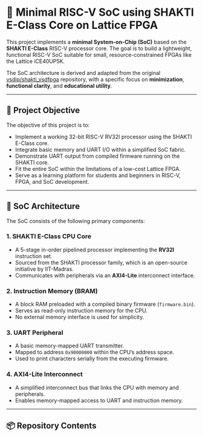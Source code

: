 # 🔧 Minimal RISC-V SoC using SHAKTI E-Class Core on Lattice FPGA

This project implements a **minimal System-on-Chip (SoC)** based on the **SHAKTI E-Class** RISC-V processor core. The goal is to build a lightweight, functional RISC-V SoC suitable for small, resource-constrained FPGAs like the Lattice iCE40UP5K.

The SoC architecture is derived and adapted from the original [vsdip/shakti_vsdfpga](https://github.com/vsdip/shakti_vsdfpga) repository, with a specific focus on **minimization**, **functional clarity**, and **educational utility**.

---

## 🧠 Project Objective

The objective of this project is to:

- Implement a working 32-bit RISC-V RV32I processor using the SHAKTI E-Class core.
- Integrate basic memory and UART I/O within a simplified SoC fabric.
- Demonstrate UART output from compiled firmware running on the SHAKTI core.
- Fit the entire SoC within the limitations of a low-cost Lattice FPGA.
- Serve as a learning platform for students and beginners in RISC-V, FPGA, and SoC development.

---

## 🧩 SoC Architecture

The SoC consists of the following primary components:

### 1. **SHAKTI E-Class CPU Core**
- A 5-stage in-order pipelined processor implementing the **RV32I** instruction set.
- Sourced from the SHAKTI processor family, which is an open-source initiative by IIT-Madras.
- Communicates with peripherals via an **AXI4-Lite** interconnect interface.

### 2. **Instruction Memory (BRAM)**
- A block RAM preloaded with a compiled binary firmware (`firmware.bin`).
- Serves as read-only instruction memory for the CPU.
- No external memory interface is used for simplicity.

### 3. **UART Peripheral**
- A basic memory-mapped UART transmitter.
- Mapped to address `0x90000000` within the CPU’s address space.
- Used to print characters serially from the executing firmware.

### 4. **AXI4-Lite Interconnect**
- A simplified interconnect bus that links the CPU with memory and peripherals.
- Enables memory-mapped access to UART and instruction memory.

---

## 📦 Repository Contents

